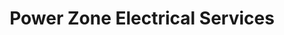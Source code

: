 ---
title: "Power Zone Electrical Services"
url: /karachi/power-zone-electrical-services/
shop: electronics
---